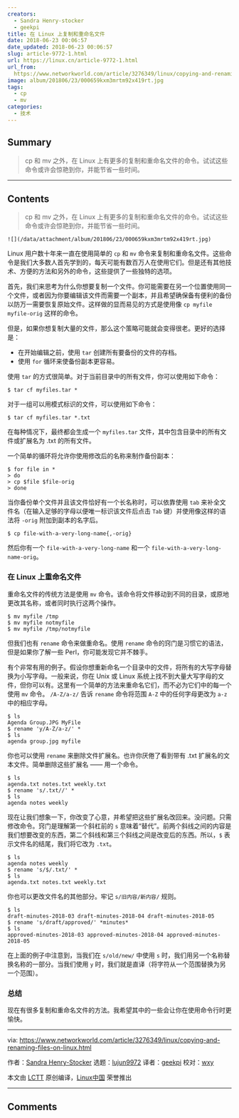 ```yaml
---
creators:
  - Sandra Henry-stocker
  - geekpi
title: 在 Linux 上复制和重命名文件
date: 2018-06-23 00:06:57
date_updated: 2018-06-23 00:06:57
slug: article-9772-1.html
url: https://linux.cn/article-9772-1.html
url_from: 
  https://www.networkworld.com/article/3276349/linux/copying-and-renaming-files-on-linux.html
image: album/201806/23/000659kxm3mrtm92x419rt.jpg
tags:
  - cp
  - mv
categories:
  - 技术
---
```


## Summary

> cp 和 mv 之外，在 Linux 上有更多的复制和重命名文件的命令。试试这些命令或许会惊艳到你，并能节省一些时间。

***

<!-- more -->

## Contents

> 
> cp 和 mv 之外，在 Linux 上有更多的复制和重命名文件的命令。试试这些命令或许会惊艳到你，并能节省一些时间。
> 
> 
> 

`![](/data/attachment/album/201806/23/000659kxm3mrtm92x419rt.jpg)`

Linux 用户数十年来一直在使用简单的 `cp` 和 `mv` 命令来复制和重命名文件。这些命令是我们大多数人首先学到的，每天可能有数百万人在使用它们。但是还有其他技术、方便的方法和另外的命令，这些提供了一些独特的选项。

首先，我们来思考为什么你想要复制一个文件。你可能需要在另一个位置使用同一个文件，或者因为你要编辑该文件而需要一个副本，并且希望确保备有便利的备份以防万一需要恢复原始文件。这样做的显而易见的方式是使用像 `cp myfile myfile-orig` 这样的命令。

但是，如果你想复制大量的文件，那么这个策略可能就会变得很老。更好的选择是：

* 在开始编辑之前，使用 `tar` 创建所有要备份的文件的存档。
* 使用 `for` 循环来使备份副本更容易。

使用 `tar` 的方式很简单。对于当前目录中的所有文件，你可以使用如下命令：

```shell
$ tar cf myfiles.tar *
```

对于一组可以用模式标识的文件，可以使用如下命令：

```shell
$ tar cf myfiles.tar *.txt
```

在每种情况下，最终都会生成一个 `myfiles.tar` 文件，其中包含目录中的所有文件或扩展名为 .txt 的所有文件。

一个简单的循环将允许你使用修改后的名称来制作备份副本：

```shell
$ for file in *
> do
> cp $file $file-orig
> done
```

当你备份单个文件并且该文件恰好有一个长名称时，可以依靠使用 `tab` 来补全文件名（在输入足够的字母以便唯一标识该文件后点击 `Tab` 键）并使用像这样的语法将 `-orig` 附加到副本的名字后。

```shell
$ cp file-with-a-very-long-name{,-orig}
```

然后你有一个 `file-with-a-very-long-name` 和一个 `file-with-a-very-long-name-orig`。

### 在 Linux 上重命名文件

重命名文件的传统方法是使用 `mv` 命令。该命令将文件移动到不同的目录，或原地更改其名称，或者同时执行这两个操作。

```shell
$ mv myfile /tmp
$ mv myfile notmyfile
$ mv myfile /tmp/notmyfile
```

但我们也有 `rename` 命令来做重命名。使用 `rename` 命令的窍门是习惯它的语法，但是如果你了解一些 Perl，你可能发现它并不棘手。

有个非常有用的例子。假设你想重新命名一个目录中的文件，将所有的大写字母替换为小写字母。一般来说，你在 Unix 或 Linux 系统上找不到大量大写字母的文件，但你可以有。这里有一个简单的方法来重命名它们，而不必为它们中的每一个使用 `mv` 命令。 `/A-Z/a-z/` 告诉 `rename` 命令将范围 `A-Z` 中的任何字母更改为 `a-z` 中的相应字母。

```shell
$ ls
Agenda Group.JPG MyFile
$ rename 'y/A-Z/a-z/' *
$ ls
agenda group.jpg myfile
```

你也可以使用 `rename` 来删除文件扩展名。也许你厌倦了看到带有 .txt 扩展名的文本文件。简单删除这些扩展名 —— 用一个命令。

```shell
$ ls
agenda.txt notes.txt weekly.txt
$ rename 's/.txt//' *
$ ls
agenda notes weekly
```

现在让我们想象一下，你改变了心意，并希望把这些扩展名改回来。没问题。只需修改命令。窍门是理解第一个斜杠前的 `s` 意味着“替代”。前两个斜线之间的内容是我们想要改变的东西，第二个斜线和第三个斜线之间是改变后的东西。所以，`$` 表示文件名的结尾，我们将它改为 `.txt`。

```shell
$ ls
agenda notes weekly
$ rename 's/$/.txt/' *
$ ls
agenda.txt notes.txt weekly.txt
```

你也可以更改文件名的其他部分。牢记 `s/旧内容/新内容/` 规则。

```shell
$ ls
draft-minutes-2018-03 draft-minutes-2018-04 draft-minutes-2018-05
$ rename 's/draft/approved/' *minutes*
$ ls
approved-minutes-2018-03 approved-minutes-2018-04 approved-minutes-2018-05
```

在上面的例子中注意到，当我们在 `s/old/new/` 中使用 `s` 时，我们用另一个名称替换名称的一部分。当我们使用 `y` 时，我们就是直译（将字符从一个范围替换为另一个范围）。

### 总结

现在有很多复制和重命名文件的方法。我希望其中的一些会让你在使用命令行时更愉快。

---

via: <https://www.networkworld.com/article/3276349/linux/copying-and-renaming-files-on-linux.html>

作者：[Sandra Henry-Stocker](https://www.networkworld.com/author/Sandra-Henry_Stocker/) 选题：[lujun9972](https://github.com/lujun9972) 译者：[geekpi](https://github.com/geekpi) 校对：[wxy](https://github.com/wxy)

本文由 [LCTT](https://github.com/LCTT/TranslateProject) 原创编译，[Linux中国](https://linux.cn/) 荣誉推出

***

## Comments
